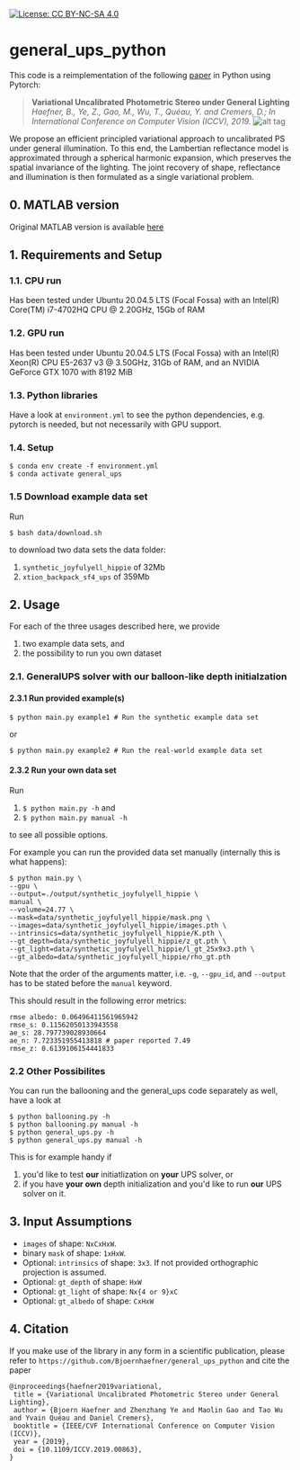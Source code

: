 [![License: CC BY-NC-SA 4.0](https://img.shields.io/badge/License-CC_BY--NC--SA_4.0-lightgrey.svg)](https://creativecommons.org/licenses/by-nc-sa/4.0/)
# general_ups_python
This code is a reimplementation of the following [paper](https://vision.in.tum.de/_media/spezial/bib/haefner2019iccv.pdf) in Python using Pytorch:

> **Variational Uncalibrated Photometric Stereo under General Lighting**
> *Haefner, B., Ye, Z., Gao, M., Wu, T., Quéau, Y. and Cremers, D.; In International Conference on Computer Vision (ICCV), 2019.*
> ![alt tag](https://vision.in.tum.de/_media/spezial/bib/haefner2019iccv.png)

We propose an efficient principled variational approach to uncalibrated PS under general illumination. To this end, the Lambertian reflectance model is approximated through a spherical harmonic expansion, which preserves the spatial invariance of the lighting. The joint recovery of shape, reflectance and illumination is then formulated as a single variational problem.

## 0. MATLAB version
Original MATLAB version is available [here](https://github.com/zhenzhangye/general_ups)

## 1. Requirements and Setup

### 1.1. CPU run
Has been tested under Ubuntu 20.04.5 LTS (Focal Fossa) with an Intel(R) Core(TM) i7-4702HQ CPU @ 2.20GHz, 15Gb of RAM

### 1.2. GPU run
Has been tested under Ubuntu 20.04.5 LTS (Focal Fossa) with an Intel(R) Xeon(R) CPU E5-2637 v3 @ 3.50GHz, 31Gb of RAM, and an NVIDIA GeForce GTX 1070 with 8192 MiB

### 1.3. Python libraries
Have a look at `environment.yml` to see the python dependencies, e.g. pytorch is needed, but not necessarily with GPU support.

### 1.4. Setup
```
$ conda env create -f environment.yml
$ conda activate general_ups
```
### 1.5 Download example data set
Run
```
$ bash data/download.sh
```
to download two data sets the data folder:
1) `synthetic_joyfulyell_hippie` of 32Mb
2) `xtion_backpack_sf4_ups` of  359Mb

## 2. Usage
For each of the three usages described here, we provide 
1) two example data sets, and
2) the possibility to run you own dataset
### 2.1. GeneralUPS solver with our balloon-like depth initialzation
#### 2.3.1 Run provided example(s)
```
$ python main.py example1 # Run the synthetic example data set
```
or
```
$ python main.py example2 # Run the real-world example data set 
```
#### 2.3.2 Run your own data set
Run 
1) `$ python main.py -h` and
2) `$ python main.py manual -h`

to see all possible options.

For example you can run the provided data set manually (internally this is what happens):
```
$ python main.py \
--gpu \
--output=./output/synthetic_joyfulyell_hippie \
manual \
--volume=24.77 \
--mask=data/synthetic_joyfulyell_hippie/mask.png \
--images=data/synthetic_joyfulyell_hippie/images.pth \
--intrinsics=data/synthetic_joyfulyell_hippie/K.pth \
--gt_depth=data/synthetic_joyfulyell_hippie/z_gt.pth \
--gt_light=data/synthetic_joyfulyell_hippie/l_gt_25x9x3.pth \
--gt_albedo=data/synthetic_joyfulyell_hippie/rho_gt.pth
```
Note that the order of the arguments matter, i.e. `-g`, `--gpu_id`, and `--output` has to be stated before the  `manual` keyword. 

This should result in the following error metrics:

```
rmse albedo: 0.06496411561965942
rmse_s: 0.11562050133943558
ae_s: 28.797739028930664
ae_n: 7.723351955413818 # paper reported 7.49
rmse_z: 0.6139106154441833
```
### 2.2 Other Possibilites
You can run the ballooning and the general_ups code separately as well, have a look at 
```
$ python ballooning.py -h
$ python ballooning.py manual -h
$ python general_ups.py -h
$ python general_ups.py manual -h
```
This is for example handy if 

1) you'd like to test **our** initiatlization on **your** UPS solver, or 
2) if you have **your own** depth initialization and you'd like to run **our** UPS solver on it.

## 3. Input Assumptions
- `images` of shape: `NxCxHxW`.
- binary `mask` of shape: `1xHxW`.
- Optional: `intrinsics` of shape: `3x3`. If not provided orthographic projection is assumed.
- Optional: `gt_depth` of shape: `HxW`
- Optional: `gt_light` of shape: `Nx{4 or 9}xC`
- Optional: `gt_albedo` of shape: `CxHxW`

## 4. Citation
If you make use of the library in any form in a scientific publication, please refer to `https://github.com/Bjoernhaefner/general_ups_python` and cite the paper

```
@inproceedings{haefner2019variational,
 title = {Variational Uncalibrated Photometric Stereo under General Lighting},
 author = {Bjoern Haefner and Zhenzhang Ye and Maolin Gao and Tao Wu and Yvain Quéau and Daniel Cremers},
 booktitle = {IEEE/CVF International Conference on Computer Vision (ICCV)},
 year = {2019},
 doi = {10.1109/ICCV.2019.00863},
}
```
